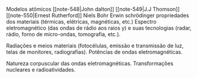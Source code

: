 Modelos atômicos
	[[note-548|John dalton]]
	[[note-549|J.J Thomson]]
	[[note-550|Ernest Rutherford]]
	Niels Bohr
	Erwin schrödinger
propriedades dos materiais (térmicas,
elétricas, magnéticas, etc.) 
Espectro eletromagnético (das ondas de rádio aos raios y) e suas
tecnologias (radar, rádio, forno de micro-ondas, tomografia, etc.).

Radiações e meios materiais
(fotocélulas, emissão e transmissão de luz, telas de monitores, radiografias). Potências de ondas eletromagnéticas. 

Natureza corpuscular das ondas eletromagnéticas. 
Transformações nucleares e
radioatividades.